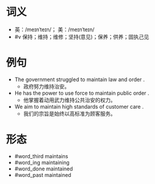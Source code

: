 # 词义
- 英：/meɪnˈteɪn/； 美：/meɪnˈteɪn/
- #v 保持；维持；维修；坚持(意见)；保养；供养；固执己见
# 例句
- The government struggled to maintain law and order .
	- 政府努力维持治安。
- He has the power to use force to maintain public order .
	- 他掌握着动用武力维持公共治安的权力。
- We aim to maintain high standards of customer care .
	- 我们的宗旨是始终以高标准为顾客服务。
# 形态
- #word_third maintains
- #word_ing maintaining
- #word_done maintained
- #word_past maintained
